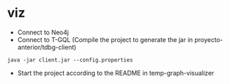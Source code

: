 # viz
- Connect to Neo4j
- Connect to T-GQL (Compile the project to generate the jar in proyecto-anterior/tdbg-client) 

<code>java -jar client.jar --config.properties</code>

- Start the project according to the README in temp-graph-visualizer
